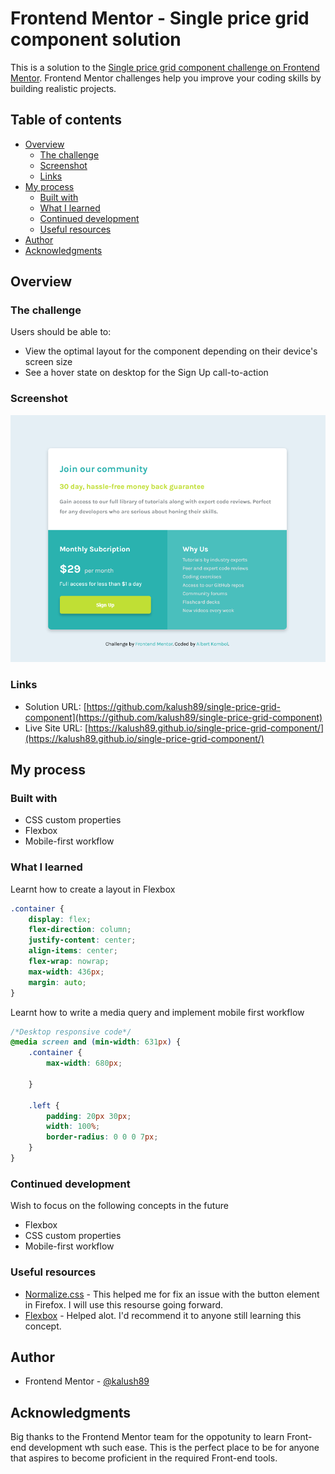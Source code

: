 # Frontend Mentor - Single price grid component solution

This is a solution to the [Single price grid component challenge on Frontend Mentor](https://www.frontendmentor.io/challenges/single-price-grid-component-5ce41129d0ff452fec5abbbc). Frontend Mentor challenges help you improve your coding skills by building realistic projects. 

## Table of contents

- [Overview](#overview)
  - [The challenge](#the-challenge)
  - [Screenshot](#screenshot)
  - [Links](#links)
- [My process](#my-process)
  - [Built with](#built-with)
  - [What I learned](#what-i-learned)
  - [Continued development](#continued-development)
  - [Useful resources](#useful-resources)
- [Author](#author)
- [Acknowledgments](#acknowledgments)

## Overview

### The challenge

Users should be able to:

- View the optimal layout for the component depending on their device's screen size
- See a hover state on desktop for the Sign Up call-to-action

### Screenshot

![](./Screenshot-2.png)

### Links

- Solution URL: [https://github.com/kalush89/single-price-grid-component](https://github.com/kalush89/single-price-grid-component)
- Live Site URL: [https://kalush89.github.io/single-price-grid-component/](https://kalush89.github.io/single-price-grid-component/)

## My process

### Built with
- CSS custom properties
- Flexbox
- Mobile-first workflow
### What I learned

Learnt how to create a layout in Flexbox
```css
.container {
    display: flex;
    flex-direction: column;
    justify-content: center;
    align-items: center;
    flex-wrap: nowrap;
    max-width: 436px;
    margin: auto;
}
```
Learnt how to write a media query and implement mobile first workflow
```css
/*Desktop responsive code*/
@media screen and (min-width: 631px) {
    .container {
        max-width: 680px;

    }

    .left {
        padding: 20px 30px;
        width: 100%;
        border-radius: 0 0 0 7px;
    }
}
```

### Continued development

Wish to focus on the following concepts in the future
- Flexbox
- CSS custom properties
- Mobile-first workflow

### Useful resources

- [Normalize.css](https://necolas.github.io/normalize.css/8.0.1/normalize.css) - This helped me for fix an issue with the button element in Firefox. I will use this resourse going forward.
- [Flexbox](https://developer.mozilla.org/en-US/docs/Web/CSS/CSS_Flexible_Box_Layout/Basic_Concepts_of_Flexbox) - Helped alot. I'd recommend it to anyone still learning this concept.

## Author

- Frontend Mentor - [@kalush89](https://www.frontendmentor.io/profile/@kalush89)


## Acknowledgments

Big thanks to the Frontend Mentor team for the oppotunity to learn Front-end development wth such ease. This is the perfect place to be for anyone that aspires to become proficient in the required Front-end tools.

